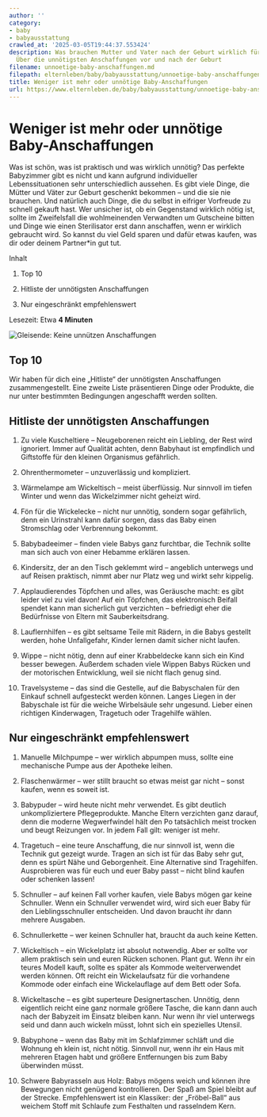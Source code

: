 ```yaml
---
author: ''
category:
- baby
- babyausstattung
crawled_at: '2025-03-05T19:44:37.553424'
description: Was brauchen Mutter und Vater nach der Geburt wirklich für ihr Baby?
  Über die unnötigsten Anschaffungen vor und nach der Geburt
filename: unnoetige-baby-anschaffungen.md
filepath: elternleben/baby/babyausstattung/unnoetige-baby-anschaffungen.md
title: Weniger ist mehr oder unnötige Baby-Anschaffungen
url: https://www.elternleben.de/baby/babyausstattung/unnoetige-baby-anschaffungen/
---
```


#  Weniger ist mehr oder unnötige Baby-Anschaffungen

Was ist schön, was ist praktisch und was wirklich unnötig? Das perfekte
Babyzimmer gibt es nicht und kann aufgrund individueller Lebenssituationen
sehr unterschiedlich aussehen. Es gibt viele Dinge, die Mütter und Väter zur
Geburt geschenkt bekommen – und die sie nie brauchen. Und natürlich auch
Dinge, die du selbst in eifriger Vorfreude zu schnell gekauft hast. Wer
unsicher ist, ob ein Gegenstand wirklich nötig ist, sollte im Zweifelsfall die
wohlmeinenden Verwandten um Gutscheine bitten und Dinge wie einen Sterilisator
erst dann anschaffen, wenn er wirklich gebraucht wird. So kannst du viel Geld
sparen und dafür etwas kaufen, was dir oder deinem Partner*in gut tut.

Inhalt

1. Top 10

2. Hitliste der unnötigsten Anschaffungen

3. Nur eingeschränkt empfehlenswert

Lesezeit: Etwa **4 Minuten**

![Gleisende: Keine unnützen
Anschaffungen](/fileadmin/_processed_/3/c/csm_Checkliste_Unnuettze_Anschaffungen_21a53fe09c.jpg)

##  Top 10

Wir haben für dich eine „Hitliste“ der unnötigsten Anschaffungen
zusammengestellt. Eine zweite Liste präsentieren Dinge oder Produkte, die nur
unter bestimmten Bedingungen angeschafft werden sollten.

##  Hitliste der unnötigsten Anschaffungen

  1. Zu viele Kuscheltiere – Neugeborenen reicht ein Liebling, der Rest wird ignoriert. Immer auf Qualität achten, denn Babyhaut ist empfindlich und Giftstoffe für den kleinen Organismus gefährlich.  

  2. Ohrenthermometer – unzuverlässig und kompliziert.  

  3. Wärmelampe am Wickeltisch – meist überflüssig. Nur sinnvoll im tiefen Winter und wenn das Wickelzimmer nicht geheizt wird.  

  4. Fön für die Wickelecke – nicht nur unnötig, sondern sogar gefährlich, denn ein Urinstrahl kann dafür sorgen, dass das Baby einen Stromschlag oder Verbrennung bekommt.  

  5. Babybadeeimer – finden viele Babys ganz furchtbar, die Technik sollte man sich auch von einer Hebamme erklären lassen.  

  6. Kindersitz, der an den Tisch geklemmt wird – angeblich unterwegs und auf Reisen praktisch, nimmt aber nur Platz weg und wirkt sehr kippelig.  

  7. Applaudierendes Töpfchen und alles, was Geräusche macht: es gibt leider viel zu viel davon! Auf ein Töpfchen, das elektronisch Beifall spendet kann man sicherlich gut verzichten – befriedigt eher die Bedürfnisse von Eltern mit Sauberkeitsdrang.  

  8. Lauflernhilfen – es gibt seltsame Teile mit Rädern, in die Babys gestellt werden, hohe Unfallgefahr, Kinder lernen damit sicher nicht laufen.  

  9. Wippe – nicht nötig, denn auf einer Krabbeldecke kann sich ein Kind besser bewegen. Außerdem schaden viele Wippen Babys Rücken und der motorischen Entwicklung, weil sie nicht flach genug sind.  

  10. Travelsysteme – das sind die Gestelle, auf die Babyschalen für den Einkauf schnell aufgesteckt werden können. Langes Liegen in der Babyschale ist für die weiche Wirbelsäule sehr ungesund. Lieber einen richtigen Kinderwagen, Tragetuch oder Tragehilfe wählen.

##  Nur eingeschränkt empfehlenswert

  1. Manuelle Milchpumpe – wer wirklich abpumpen muss, sollte eine mechanische Pumpe aus der Apotheke leihen.  

  2. Flaschenwärmer – wer stillt braucht so etwas meist gar nicht – sonst kaufen, wenn es soweit ist.  

  3. Babypuder – wird heute nicht mehr verwendet. Es gibt deutlich unkompliziertere Pflegeprodukte. Manche Eltern verzichten ganz darauf, denn die moderne Wegwerfwindel hält den Po tatsächlich meist trocken und beugt Reizungen vor. In jedem Fall gilt: weniger ist mehr.  

  4. Tragetuch – eine teure Anschaffung, die nur sinnvoll ist, wenn die Technik gut gezeigt wurde. Tragen an sich ist für das Baby sehr gut, denn es spürt Nähe und Geborgenheit. Eine Alternative sind Tragehilfen. Ausprobieren was für euch und euer Baby passt – nicht blind kaufen oder schenken lassen!  

  5. Schnuller – auf keinen Fall vorher kaufen, viele Babys mögen gar keine Schnuller. Wenn ein Schnuller verwendet wird, wird sich euer Baby für den Lieblingsschnuller entscheiden. Und davon braucht ihr dann mehrere Ausgaben.  

  6. Schnullerkette – wer keinen Schnuller hat, braucht da auch keine Ketten.  

  7. Wickeltisch – ein Wickelplatz ist absolut notwendig. Aber er sollte vor allem praktisch sein und euren Rücken schonen. Plant gut. Wenn ihr ein teures Modell kauft, sollte es später als Kommode weiterverwendet werden können. Oft reicht ein Wickelaufsatz für die vorhandene Kommode oder einfach eine Wickelauflage auf dem Bett oder Sofa.  

  8. Wickeltasche – es gibt superteure Designertaschen. Unnötig, denn eigentlich reicht eine ganz normale größere Tasche, die kann dann auch nach der Babyzeit im Einsatz bleiben kann. Nur wenn ihr viel unterwegs seid und dann auch wickeln müsst, lohnt sich ein spezielles Utensil.  

  9. Babyphone – wenn das Baby mit im Schlafzimmer schläft und die Wohnung eh klein ist, nicht nötig. Sinnvoll nur, wenn ihr ein Haus mit mehreren Etagen habt und größere Entfernungen bis zum Baby überwinden müsst.  

  10. Schwere Babyrasseln aus Holz: Babys mögens weich und können ihre Bewegungen nicht genügend kontrollieren. Der Spaß am Spiel bleibt auf der Strecke. Empfehlenswert ist ein Klassiker: der „Fröbel-Ball“ aus weichem Stoff mit Schlaufe zum Festhalten und rasselndem Kern.

